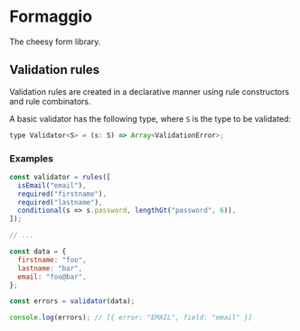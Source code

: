 # Formaggio

The cheesy form library.

## Validation rules

Validation rules are created in a declarative manner using rule constructors
and rule combinators.

A basic validator has the following type, where `S` is the type to be validated:

```javascript
type Validator<S> = (s: S) => Array<ValidationError>;
```

### Examples

```javascript
const validator = rules([
  isEmail("email"),
  required("firstname"), 
  required("lastname"),
  conditional(s => s.password, lengthGt("password", 6)),
]);

// ...

const data = {
  firstname: "foo",
  lastname: "bar",
  email: "foo@bar",
};

const errors = validator(data);

console.log(errors); // [{ error: "EMAIL", field: "email" }]
```
